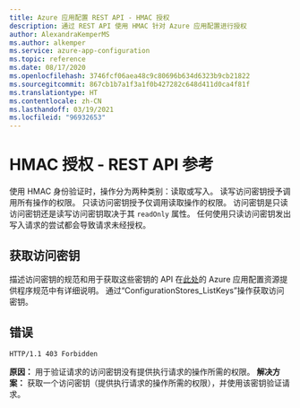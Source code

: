 ```yaml
---
title: Azure 应用配置 REST API - HMAC 授权
description: 通过 REST API 使用 HMAC 针对 Azure 应用配置进行授权
author: AlexandraKemperMS
ms.author: alkemper
ms.service: azure-app-configuration
ms.topic: reference
ms.date: 08/17/2020
ms.openlocfilehash: 3746fcf06aea48c9c80696b634d6323b9cb21822
ms.sourcegitcommit: 867cb1b7a1f3a1f0b427282c648d411d0ca4f81f
ms.translationtype: HT
ms.contentlocale: zh-CN
ms.lasthandoff: 03/19/2021
ms.locfileid: "96932653"
---
```

# <a name="hmac-authorization---rest-api-reference"></a>HMAC 授权 - REST API 参考

使用 HMAC 身份验证时，操作分为两种类别：读取或写入。 读写访问密钥授予调用所有操作的权限。 只读访问密钥授予仅调用读取操作的权限。 访问密钥是只读访问密钥还是读写访问密钥取决于其 `readOnly` 属性。 任何使用只读访问密钥发出写入请求的尝试都会导致请求未经授权。

## <a name="obtaining-access-keys"></a>获取访问密钥

描述访问密钥的规范和用于获取这些密钥的 API 在[此处](https://github.com/Azure/azure-rest-api-specs/blob/master/specification/appconfiguration/resource-manager/Microsoft.AppConfiguration/stable/2019-10-01/appconfiguration.json)的 Azure 应用配置资源提供程序规范中有详细说明。 通过“ConfigurationStores_ListKeys”操作获取访问密钥。

## <a name="errors"></a>错误

```http
HTTP/1.1 403 Forbidden
```

**原因：** 用于验证请求的访问密钥没有提供执行请求的操作所需的权限。
**解决方案：** 获取一个访问密钥（提供执行请求的操作所需的权限），并使用该密钥验证请求。
